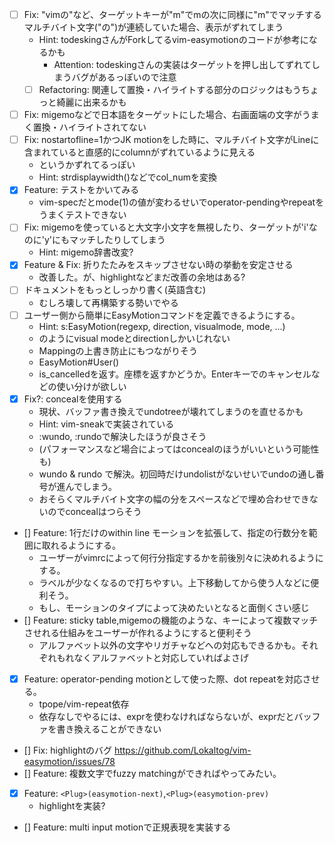 - [ ] Fix: "vimの"など、ターゲットキーが"m"でmの次に同様に"m"でマッチするマルチバイト文字("の")が連続していた場合、表示がずれてしまう
    - Hint: todeskingさんがForkしてるvim-easymotionのコードが参考になるかも
        - Attention: todeskingさんの実装はターゲットを押し出してずれてしまうバグがあるっぽいので注意
    - [ ] Refactoring: 関連して置換・ハイライトする部分のロジックはもうちょっと綺麗に出来るかも
- [ ] Fix: migemoなどで日本語をターゲットにした場合、右画面端の文字がうまく置換・ハイライトされてない
- [ ] Fix: nostartofline=1かつJK motionをした時に、マルチバイト文字がLineに含まれていると直感的にcolumnがずれているように見える
    - というかずれてるっぽい
    - Hint: strdisplaywidth()などでcol_numを変換
- [x] Feature: テストをかいてみる
    - vim-specだとmode(1)の値が変わるせいでoperator-pendingやrepeatをうまくテストできない
- [ ] Fix: migemoを使っていると大文字小文字を無視したり、ターゲットが'i'なのに'y'にもマッチしたりしてしまう
    - Hint: migemo辞書改変?
- [x] Feature & Fix: 折りたたみをスキップさせない時の挙動を安定させる
    - 改善した。が、highlightなどまだ改善の余地はある?
- [ ] ドキュメントをもっとしっかり書く(英語含む)
    - むしろ壊して再構築する勢いでやる
- [ ] ユーザー側から簡単にEasyMotionコマンドを定義できるようにする。
    - Hint: s:EasyMotion(regexp, direction, visualmode, mode, ...)
    - のようにvisual modeとdirectionしかいじれない
    - Mappingの上書き防止にもつながりそう
    - EasyMotion#User()
    - is\_cancelledを返す。座標を返すかどうか。Enterキーでのキャンセルなどの使い分けが欲しい
- [x] Fix?: concealを使用する
    - 現状、バッファ書き換えでundotreeが壊れてしまうのを直せるかも
    - Hint: vim-sneakで実装されている
    - :wundo, :rundoで解決したほうが良さそう
    - (パフォーマンスなど場合によってはconcealのほうがいいという可能性も)
    - wundo & rundo で解決。初回時だけundolistがないせいでundoの通し番号が進んでしまう。
    - おそらくマルチバイト文字の幅の分をスペースなどで埋め合わせできないのでconcealはつらそう
- [] Feature: 1行だけのwithin line モーションを拡張して、指定の行数分を範囲に取れるようにする。
    - ユーザーがvimrcによって何行分指定するかを前後別々に決めれるようにする。
    - ラベルが少なくなるので打ちやすい。上下移動してから使う人などに便利そう。
    - もし、モーションのタイプによって決めたいとなると面倒くさい感じ
- [] Feature: sticky table,migemoの機能のような、キーによって複数マッチさせれる仕組みをユーザーが作れるようにすると便利そう
    - アルファベット以外の文字やリガチャなどへの対応もできるかも。それぞれもれなくアルファベットと対応していればよさげ
- [x] Feature: operator-pending motionとして使った際、dot repeatを対応させる。
    - tpope/vim-repeat依存
    - 依存なしでやるには、exprを使わなければならないが、exprだとバッファを書き換えることができない
- [] Fix: highlightのバグ https://github.com/Lokaltog/vim-easymotion/issues/78
- [] Feature: 複数文字でfuzzy matchingができればやってみたい。
- [x] Feature: `<Plug>(easymotion-next)`,`<Plug>(easymotion-prev)`
    - highlightを実装?
- [] Feature: multi input motionで正規表現を実装する
